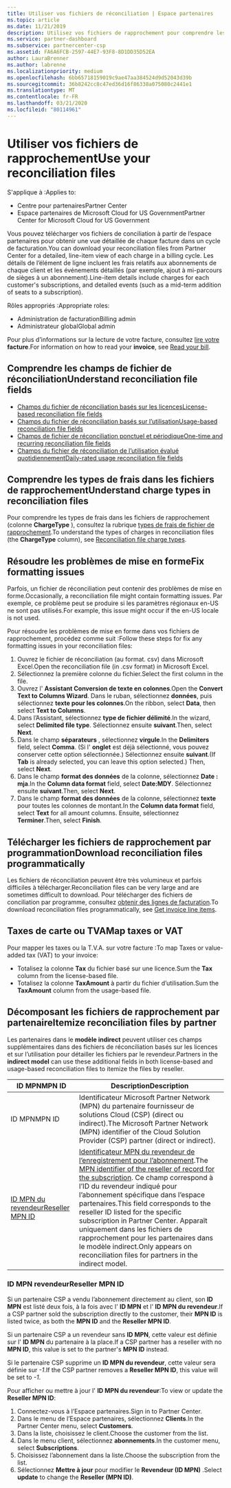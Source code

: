 ```yaml
---
title: Utiliser vos fichiers de réconciliation | Espace partenaires
ms.topic: article
ms.date: 11/21/2019
description: Utilisez vos fichiers de rapprochement pour comprendre les affichages détaillés des lignes de l’espace partenaires.
ms.service: partner-dashboard
ms.subservice: partnercenter-csp
ms.assetid: FA6A6FCB-2597-44E7-93F8-8D1DD35D52EA
author: LauraBrenner
ms.author: labrenne
ms.localizationpriority: medium
ms.openlocfilehash: 6bb65718159019c9ae47aa384524d9d52043d39b
ms.sourcegitcommit: 36b8242cc8c47ed36d16f86338a075080c2441e1
ms.translationtype: MT
ms.contentlocale: fr-FR
ms.lasthandoff: 03/21/2020
ms.locfileid: "80114961"
---
```

# <a name="use-your-reconciliation-files"></a><span data-ttu-id="b6b48-103">Utiliser vos fichiers de rapprochement</span><span class="sxs-lookup"><span data-stu-id="b6b48-103">Use your reconciliation files</span></span>

<span data-ttu-id="b6b48-104">S'applique à :</span><span class="sxs-lookup"><span data-stu-id="b6b48-104">Applies to:</span></span>

- <span data-ttu-id="b6b48-105">Centre pour partenaires</span><span class="sxs-lookup"><span data-stu-id="b6b48-105">Partner Center</span></span>
- <span data-ttu-id="b6b48-106">Espace partenaires de Microsoft Cloud for US Government</span><span class="sxs-lookup"><span data-stu-id="b6b48-106">Partner Center for Microsoft Cloud for US Government</span></span>

<span data-ttu-id="b6b48-107">Vous pouvez télécharger vos fichiers de conciliation à partir de l’espace partenaires pour obtenir une vue détaillée de chaque facture dans un cycle de facturation.</span><span class="sxs-lookup"><span data-stu-id="b6b48-107">You can download your reconciliation files from Partner Center for a detailed, line-item view of each charge in a billing cycle.</span></span> <span data-ttu-id="b6b48-108">Les détails de l’élément de ligne incluent les frais relatifs aux abonnements de chaque client et les événements détaillés (par exemple, ajout à mi-parcours de sièges à un abonnement).</span><span class="sxs-lookup"><span data-stu-id="b6b48-108">Line-item details include charges for each customer's subscriptions, and detailed events (such as a mid-term addition of seats to a subscription).</span></span>

<span data-ttu-id="b6b48-109">Rôles appropriés :</span><span class="sxs-lookup"><span data-stu-id="b6b48-109">Appropriate roles:</span></span>

- <span data-ttu-id="b6b48-110">Administration de facturation</span><span class="sxs-lookup"><span data-stu-id="b6b48-110">Billing admin</span></span>
- <span data-ttu-id="b6b48-111">Administrateur global</span><span class="sxs-lookup"><span data-stu-id="b6b48-111">Global admin</span></span>

<span data-ttu-id="b6b48-112">Pour plus d’informations sur la lecture de votre facture, consultez [lire votre](read-your-bill.md) **facture**.</span><span class="sxs-lookup"><span data-stu-id="b6b48-112">For information on how to read your **invoice**, see [Read your bill](read-your-bill.md).</span></span>

## <a name="understand-reconciliation-file-fields"></a><span data-ttu-id="b6b48-113">Comprendre les champs de fichier de réconciliation</span><span class="sxs-lookup"><span data-stu-id="b6b48-113">Understand reconciliation file fields</span></span>

- [<span data-ttu-id="b6b48-114">Champs du fichier de réconciliation basés sur les licences</span><span class="sxs-lookup"><span data-stu-id="b6b48-114">License-based reconciliation file fields</span></span>](license-based-recon-files.md)
- [<span data-ttu-id="b6b48-115">Champs du fichier de réconciliation basés sur l’utilisation</span><span class="sxs-lookup"><span data-stu-id="b6b48-115">Usage-based reconciliation file fields</span></span>](usage-based-recon-files.md)
- [<span data-ttu-id="b6b48-116">Champs de fichier de réconciliation ponctuel et périodique</span><span class="sxs-lookup"><span data-stu-id="b6b48-116">One-time and recurring reconciliation file fields</span></span>](one-time-recurring-recon-files.md)
- [<span data-ttu-id="b6b48-117">Champs du fichier de réconciliation de l’utilisation évalué quotidiennement</span><span class="sxs-lookup"><span data-stu-id="b6b48-117">Daily-rated usage reconciliation file fields</span></span>](daily-rated-usage-recon-files.md)

## <a name="understand-charge-types-in-reconciliation-files"></a><span data-ttu-id="b6b48-118">Comprendre les types de frais dans les fichiers de rapprochement</span><span class="sxs-lookup"><span data-stu-id="b6b48-118">Understand charge types in reconciliation files</span></span>

<span data-ttu-id="b6b48-119">Pour comprendre les types de frais dans les fichiers de rapprochement (colonne **ChargeType** ), consultez la rubrique [types de frais de fichier de rapprochement](recon-file-charge-types.md).</span><span class="sxs-lookup"><span data-stu-id="b6b48-119">To understand the types of charges in reconciliation files (the **ChargeType** column), see [Reconciliation file charge types](recon-file-charge-types.md).</span></span>

## <a name="fix-formatting-issues"></a><span data-ttu-id="b6b48-120">Résoudre les problèmes de mise en forme</span><span class="sxs-lookup"><span data-stu-id="b6b48-120">Fix formatting issues</span></span>

<span data-ttu-id="b6b48-121">Parfois, un fichier de réconciliation peut contenir des problèmes de mise en forme.</span><span class="sxs-lookup"><span data-stu-id="b6b48-121">Occasionally, a reconciliation file might contain formatting issues.</span></span> <span data-ttu-id="b6b48-122">Par exemple, ce problème peut se produire si les paramètres régionaux en-US ne sont pas utilisés.</span><span class="sxs-lookup"><span data-stu-id="b6b48-122">For example, this issue might occur if the en-US locale is not used.</span></span>

<span data-ttu-id="b6b48-123">Pour résoudre les problèmes de mise en forme dans vos fichiers de rapprochement, procédez comme suit :</span><span class="sxs-lookup"><span data-stu-id="b6b48-123">Follow these steps for fix any formatting issues in your reconciliation files:</span></span>

1. <span data-ttu-id="b6b48-124">Ouvrez le fichier de réconciliation (au format. csv) dans Microsoft Excel.</span><span class="sxs-lookup"><span data-stu-id="b6b48-124">Open the reconciliation file (in .csv format) in Microsoft Excel.</span></span>
2. <span data-ttu-id="b6b48-125">Sélectionnez la première colonne du fichier.</span><span class="sxs-lookup"><span data-stu-id="b6b48-125">Select the first column in the file.</span></span>
3. <span data-ttu-id="b6b48-126">Ouvrez l' **Assistant Conversion de texte en colonnes**.</span><span class="sxs-lookup"><span data-stu-id="b6b48-126">Open the **Convert Text to Columns Wizard**.</span></span> <span data-ttu-id="b6b48-127">Dans le ruban, sélectionnez **données**, puis sélectionnez **texte pour les colonnes**.</span><span class="sxs-lookup"><span data-stu-id="b6b48-127">On the ribbon, select **Data**, then select **Text to Columns**.</span></span>
4. <span data-ttu-id="b6b48-128">Dans l’Assistant, sélectionnez **type de fichier délimité**.</span><span class="sxs-lookup"><span data-stu-id="b6b48-128">In the wizard, select **Delimited file type**.</span></span> <span data-ttu-id="b6b48-129">Sélectionnez ensuite **suivant**.</span><span class="sxs-lookup"><span data-stu-id="b6b48-129">Then, select **Next**.</span></span>
5. <span data-ttu-id="b6b48-130">Dans le champ **séparateurs** , sélectionnez **virgule**.</span><span class="sxs-lookup"><span data-stu-id="b6b48-130">In the **Delimiters** field, select **Comma**.</span></span> <span data-ttu-id="b6b48-131">(Si l' **onglet** est déjà sélectionné, vous pouvez conserver cette option sélectionnée.) Sélectionnez ensuite **suivant**.</span><span class="sxs-lookup"><span data-stu-id="b6b48-131">(If **Tab** is already selected, you can leave this option selected.) Then, select **Next**.</span></span>
6. <span data-ttu-id="b6b48-132">Dans le champ **format des données** de la colonne, sélectionnez **Date : mja**.</span><span class="sxs-lookup"><span data-stu-id="b6b48-132">In the **Column data format** field, select **Date:MDY**.</span></span> <span data-ttu-id="b6b48-133">Sélectionnez ensuite **suivant**.</span><span class="sxs-lookup"><span data-stu-id="b6b48-133">Then, select **Next**.</span></span>
7. <span data-ttu-id="b6b48-134">Dans le champ **format des données** de la colonne, sélectionnez **texte** pour toutes les colonnes de montant.</span><span class="sxs-lookup"><span data-stu-id="b6b48-134">In the **Column data format** field, select **Text** for all amount columns.</span></span> <span data-ttu-id="b6b48-135">Ensuite, sélectionnez **Terminer**.</span><span class="sxs-lookup"><span data-stu-id="b6b48-135">Then, select **Finish**.</span></span>

## <a name="download-reconciliation-files-programmatically"></a><span data-ttu-id="b6b48-136">Télécharger les fichiers de rapprochement par programmation</span><span class="sxs-lookup"><span data-stu-id="b6b48-136">Download reconciliation files programmatically</span></span>

<span data-ttu-id="b6b48-137">Les fichiers de réconciliation peuvent être très volumineux et parfois difficiles à télécharger.</span><span class="sxs-lookup"><span data-stu-id="b6b48-137">Reconciliation files can be very large and are sometimes difficult to download.</span></span> <span data-ttu-id="b6b48-138">Pour télécharger des fichiers de conciliation par programme, consultez [obtenir des lignes de facturation](https://docs.microsoft.com/partner-center/develop/get-invoiceline-items).</span><span class="sxs-lookup"><span data-stu-id="b6b48-138">To download reconciliation files programmatically, see [Get invoice line items](https://docs.microsoft.com/partner-center/develop/get-invoiceline-items).</span></span>

## <a name="map-taxes-or-vat"></a><span data-ttu-id="b6b48-139">Taxes de carte ou TVA</span><span class="sxs-lookup"><span data-stu-id="b6b48-139">Map taxes or VAT</span></span>

<span data-ttu-id="b6b48-140">Pour mapper les taxes ou la T.V.A. sur votre facture :</span><span class="sxs-lookup"><span data-stu-id="b6b48-140">To map Taxes or value-added tax (VAT) to your invoice:</span></span>

- <span data-ttu-id="b6b48-141">Totalisez la colonne **Tax** du fichier basé sur une licence.</span><span class="sxs-lookup"><span data-stu-id="b6b48-141">Sum the **Tax** column from the license-based file.</span></span>
- <span data-ttu-id="b6b48-142">Totalisez la colonne **TaxAmount** à partir du fichier d’utilisation.</span><span class="sxs-lookup"><span data-stu-id="b6b48-142">Sum the **TaxAmount** column from the usage-based file.</span></span>

## <a name="itemize-reconciliation-files-by-partner"></a><span data-ttu-id="b6b48-143">Décomposant les fichiers de rapprochement par partenaire</span><span class="sxs-lookup"><span data-stu-id="b6b48-143">Itemize reconciliation files by partner</span></span>

<span data-ttu-id="b6b48-144">Les partenaires dans le **modèle indirect** peuvent utiliser ces champs supplémentaires dans des fichiers de réconciliation basés sur les licences et sur l’utilisation pour détailler les fichiers par le revendeur.</span><span class="sxs-lookup"><span data-stu-id="b6b48-144">Partners in the **indirect model** can use these additional fields in both license-based and usage-based reconciliation files to itemize the files by reseller.</span></span>

| <span data-ttu-id="b6b48-145">ID&nbsp;MPN</span><span class="sxs-lookup"><span data-stu-id="b6b48-145">MPN ID</span></span> | <span data-ttu-id="b6b48-146">Description</span><span class="sxs-lookup"><span data-stu-id="b6b48-146">Description</span></span> |
| ------ | ----------- |
| <span data-ttu-id="b6b48-147">ID&nbsp;MPN</span><span class="sxs-lookup"><span data-stu-id="b6b48-147">MPN ID</span></span> | <span data-ttu-id="b6b48-148">Identificateur Microsoft Partner Network (MPN) du partenaire fournisseur de solutions Cloud (CSP) (direct ou indirect).</span><span class="sxs-lookup"><span data-stu-id="b6b48-148">The Microsoft Partner Network (MPN) identifier of the Cloud Solution Provider (CSP) partner (direct or indirect).</span></span> |
| [<span data-ttu-id="b6b48-149">ID MPN du revendeur</span><span class="sxs-lookup"><span data-stu-id="b6b48-149">Reseller MPN ID</span></span>](#reseller-mpn-id) | <span data-ttu-id="b6b48-150">[Identificateur MPN du revendeur de l’enregistrement pour l’abonnement](#reseller-mpn-id).</span><span class="sxs-lookup"><span data-stu-id="b6b48-150">The [MPN identifier of the reseller of record for the subscription](#reseller-mpn-id).</span></span> <span data-ttu-id="b6b48-151">Ce champ correspond à l’ID du revendeur indiqué pour l’abonnement spécifique dans l’espace partenaires.</span><span class="sxs-lookup"><span data-stu-id="b6b48-151">This field corresponds to the reseller ID listed for the specific subscription in Partner Center.</span></span> <span data-ttu-id="b6b48-152">Apparaît uniquement dans les fichiers de rapprochement pour les partenaires dans le modèle indirect.</span><span class="sxs-lookup"><span data-stu-id="b6b48-152">Only appears on reconciliation files for partners in the indirect model.</span></span> |

### <a name="reseller-mpn-id"></a><span data-ttu-id="b6b48-153">ID&nbsp;MPN revendeur</span><span class="sxs-lookup"><span data-stu-id="b6b48-153">Reseller MPN ID</span></span>

<span data-ttu-id="b6b48-154">Si un partenaire CSP a vendu l’abonnement directement au client, son **ID MPN** est listé deux fois, à la fois avec l' **ID MPN** et l' **ID MPN du revendeur**.</span><span class="sxs-lookup"><span data-stu-id="b6b48-154">If a CSP partner sold the subscription directly to the customer, their **MPN ID** is listed twice, as both the **MPN ID** and the **Reseller MPN ID**.</span></span>

<span data-ttu-id="b6b48-155">Si un partenaire CSP a un revendeur sans **ID MPN**, cette valeur est définie sur l' **ID MPN** du partenaire à la place.</span><span class="sxs-lookup"><span data-stu-id="b6b48-155">If a CSP partner has a reseller with no **MPN ID**, this value is set to the partner's **MPN ID** instead.</span></span>

<span data-ttu-id="b6b48-156">Si le partenaire CSP supprime un **ID MPN du revendeur**, cette valeur sera définie sur *-1*.</span><span class="sxs-lookup"><span data-stu-id="b6b48-156">If the CSP partner removes a **Reseller MPN ID**, this value will be set to *-1*.</span></span>

<span data-ttu-id="b6b48-157">Pour afficher ou mettre à jour l' **ID MPN du revendeur**:</span><span class="sxs-lookup"><span data-stu-id="b6b48-157">To view or update the **Reseller MPN ID**:</span></span>

1. <span data-ttu-id="b6b48-158">Connectez-vous à l’Espace partenaires.</span><span class="sxs-lookup"><span data-stu-id="b6b48-158">Sign in to Partner Center.</span></span>
2. <span data-ttu-id="b6b48-159">Dans le menu de l’Espace partenaires, sélectionnez **Clients**.</span><span class="sxs-lookup"><span data-stu-id="b6b48-159">In the Partner Center menu, select **Customers**.</span></span>
3. <span data-ttu-id="b6b48-160">Dans la liste, choisissez le client.</span><span class="sxs-lookup"><span data-stu-id="b6b48-160">Choose the customer from the list.</span></span>
4. <span data-ttu-id="b6b48-161">Dans le menu client, sélectionnez **abonnements**.</span><span class="sxs-lookup"><span data-stu-id="b6b48-161">In the customer menu, select **Subscriptions**.</span></span>
5. <span data-ttu-id="b6b48-162">Choisissez l’abonnement dans la liste.</span><span class="sxs-lookup"><span data-stu-id="b6b48-162">Choose the subscription from the list.</span></span>
6. <span data-ttu-id="b6b48-163">Sélectionnez **Mettre à jour** pour modifier le **Revendeur (ID&nbsp;MPN)** .</span><span class="sxs-lookup"><span data-stu-id="b6b48-163">Select **update** to change the **Reseller (MPN ID)**.</span></span>
